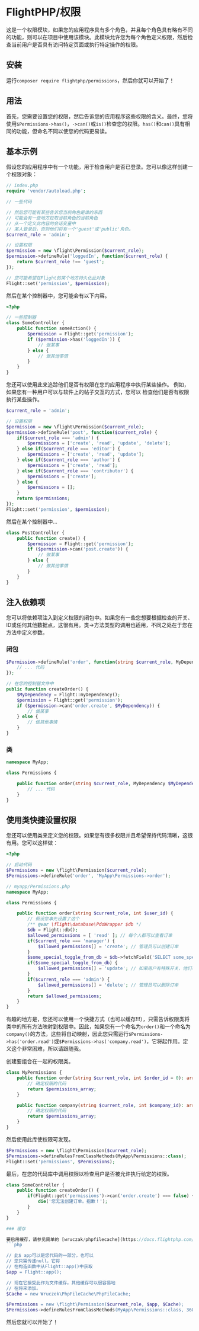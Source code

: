 # FlightPHP/权限

这是一个权限模块，如果您的应用程序具有多个角色，并且每个角色具有略有不同的功能，则可以在项目中使用该模块。此模块允许您为每个角色定义权限，然后检查当前用户是否具有访问特定页面或执行特定操作的权限。

安装
-------
运行`composer require flightphp/permissions`，然后你就可以开始了！

用法
-------
首先，您需要设置您的权限，然后告诉您的应用程序这些权限的含义。最终，您将使用`$Permissions->has()`，`->can()`或`is()`检查您的权限。`has()`和`can()`具有相同的功能，但命名不同以使您的代码更易读。

## 基本示例

假设您的应用程序中有一个功能，用于检查用户是否已登录。您可以像这样创建一个权限对象：

```php
// index.php
require 'vendor/autoload.php';

// 一些代码

// 然后您可能有某些告诉您当前角色是谁的东西
// 可能会有一些地方拉取当前角色的当前角色
// 从一个定义此内容的会话变量中
// 某人登录后，否则他们将有一个'guest'或'public'角色。
$current_role = 'admin';

// 设置权限
$permission = new \flight\Permission($current_role);
$permission->defineRule('loggedIn', function($current_role) {
	return $current_role !== 'guest';
});

// 您可能希望在Flight的某个地方持久化此对象
Flight::set('permission', $permission);
```

然后在某个控制器中，您可能会有以下内容。

```php
<?php

// 一些控制器
class SomeController {
	public function someAction() {
		$permission = Flight::get('permission');
		if ($permission->has('loggedIn')) {
			// 做某事
		} else {
			// 做其他事情
		}
	}
}
```

您还可以使用此来追踪他们是否有权限在您的应用程序中执行某些操作。
例如，如果您有一种用户可以与软件上的帖子交互的方式，您可以
检查他们是否有权限执行某些操作。

```php
$current_role = 'admin';

// 设置权限
$permission = new \flight\Permission($current_role);
$permission->defineRule('post', function($current_role) {
	if($current_role === 'admin') {
		$permissions = ['create', 'read', 'update', 'delete'];
	} else if($current_role === 'editor') {
		$permissions = ['create', 'read', 'update'];
	} else if($current_role === 'author') {
		$permissions = ['create', 'read'];
	} else if($current_role === 'contributor') {
		$permissions = ['create'];
	} else {
		$permissions = [];
	}
	return $permissions;
});
Flight::set('permission', $permission);
```

然后在某个控制器中...

```php
class PostController {
	public function create() {
		$permission = Flight::get('permission');
		if ($permission->can('post.create')) {
			// 做某事
		} else {
			// 做其他事情
		}
	}
}
```

## 注入依赖项
您可以将依赖项注入到定义权限的闭包中。如果您有一些您想要根据检查的开关、ID或任何其他数据点，这很有用。类->方法类型的调用也适用，不同之处在于您在方法中定义参数。

### 闭包

```php
$Permission->defineRule('order', function(string $current_role, MyDependency $MyDependency = null) {
	// ... 代码
});

// 在您的控制器文件中
public function createOrder() {
	$MyDependency = Flight::myDependency();
	$permission = Flight::get('permission');
	if ($permission->can('order.create', $MyDependency)) {
		// 做某事
	} else {
		// 做其他事情
	}
}
```

### 类

```php
namespace MyApp;

class Permissions {

	public function order(string $current_role, MyDependency $MyDependency = null) {
		// ... 代码
	}
}
```

## 使用类快捷设置权限
您还可以使用类来定义您的权限。如果您有很多权限并且希望保持代码清晰，这很有用。您可以这样做：
```php
<?php

// 启动代码
$Permissions = new \flight\Permission($current_role);
$Permissions->defineRule('order', 'MyApp\Permissions->order');

// myapp/Permissions.php
namespace MyApp;

class Permissions {

	public function order(string $current_role, int $user_id) {
		// 假设您事先设置了这个
		/** @var \flight\database\PdoWrapper $db */
		$db = Flight::db();
		$allowed_permissions = [ 'read' ]; // 每个人都可以查看订单
		if($current_role === 'manager') {
			$allowed_permissions[] = 'create'; // 管理员可以创建订单
		}
		$some_special_toggle_from_db = $db->fetchField('SELECT some_special_toggle FROM settings WHERE id = ?', [ $user_id ]);
		if($some_special_toggle_from_db) {
			$allowed_permissions[] = 'update'; // 如果用户有特殊开关，他们可以更新订单
		}
		if($current_role === 'admin') {
			$allowed_permissions[] = 'delete'; // 管理员可以删除订单
		}
		return $allowed_permissions;
	}
}
```
有趣的地方是，您还可以使用一个快捷方式（也可以缓存!!!），只需告诉权限类将类中的所有方法映射到权限中。因此，如果您有一个命名为`order()`和一个命名为`company()`的方法，这些将自动映射，因此您只需运行`$Permissions->has('order.read')`或`$Permissions->has('company.read')`，它将起作用。定义这个非常困难，所以请跟随我。

创建要组合在一起的权限类。
```php
class MyPermissions {
	public function order(string $current_role, int $order_id = 0): array {
		// 确定权限的代码
		return $permissions_array;
	}

	public function company(string $current_role, int $company_id): array {
		// 确定权限的代码
		return $permissions_array;
	}
}
```

然后使用此库使权限可发现。

```php
$Permissions = new \flight\Permission($current_role);
$Permissions->defineRulesFromClassMethods(MyApp\Permissions::class);
Flight::set('permissions', $Permissions);
```

最后，在您的代码库中调用权限以检查用户是否被允许执行给定的权限。

```php
class SomeController {
	public function createOrder() {
		if(Flight::get('permissions')->can('order.create') === false) {
			die('您无法创建订单。抱歉！');
		}
	}
}

### 缓存

要启用缓存，请参见简单的 [wruczak/phpfilecache](https://docs.flightphp.com/awesome-plugins/php-file-cache) 库。下面是启用此功能的示例。
```php

// 此$ app可以是您代码的一部分，也可以
// 您只需传递null，它将
// 在构造函数中从Flight::app()中获取
$app = Flight::app();

// 现在它接受此作为文件缓存。其他缓存可以很容易地
// 在将来添加。
$Cache = new Wruczek\PhpFileCache\PhpFileCache;

$Permissions = new \flight\Permission($current_role, $app, $Cache);
$Permissions->defineRulesFromClassMethods(MyApp\Permissions::class, 3600); // 3600 是要将此缓存几秒钟。省略此项以不使用缓存
```

然后您就可以开始了！

